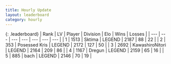 ```yaml
---
title: Hourly Update
layout: leaderboard
category: hourly
---
```


{: .leaderboard}
| Rank | LV | Player | Division | Elo | Wins | Losses |
| --- | --- | --- | --- | --- | --- | --- |
| <span data-change="0">1</span> | 1513 | <span title="ID: 353063">Sktima</span> | LEGEND | <span data-change="0">2187</span> | <span data-change="0">88</span> | <span data-change="0">22</span> |
| <span data-change="0">2</span> | 353 | <span title="ID: 402846">Posessed Kris</span> | LEGEND | <span data-change="2">2172</span> | <span data-change="4">127</span> | <span data-change="2">50</span> |
| <span data-change="1">3</span> | 2692 | <span title="ID: 164871">KawashiroNitori</span> | LEGEND | <span data-change="0">2164</span> | <span data-change="0">209</span> | <span data-change="0">86</span> |
| <span data-change="-1">4</span> | 1167 | <span title="ID: 337810">Dregun</span> | LEGEND | <span data-change="-8">2159</span> | <span data-change="2">65</span> | <span data-change="2">16</span> |
| <span data-change="0">5</span> | 885 | <span title="ID: 281795">bach</span> | LEGEND | <span data-change="0">2146</span> | <span data-change="0">70</span> | <span data-change="0">19</span> |